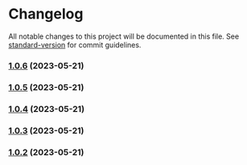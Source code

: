 # Changelog

All notable changes to this project will be documented in this file. See [standard-version](https://github.com/conventional-changelog/standard-version) for commit guidelines.

### [1.0.6](https://github.com/igor-couto/rust-ascii/compare/v1.0.5...v1.0.6) (2023-05-21)

### [1.0.5](https://github.com/igor-couto/rust-ascii/compare/v1.0.4...v1.0.5) (2023-05-21)

### [1.0.4](https://github.com/igor-couto/rust-ascii/compare/v1.0.3...v1.0.4) (2023-05-21)

### [1.0.3](https://github.com/igor-couto/rust-ascii/compare/v1.0.2...v1.0.3) (2023-05-21)

### [1.0.2](https://github.com/igor-couto/rust-ascii/compare/v1.0.1...v1.0.2) (2023-05-21)
